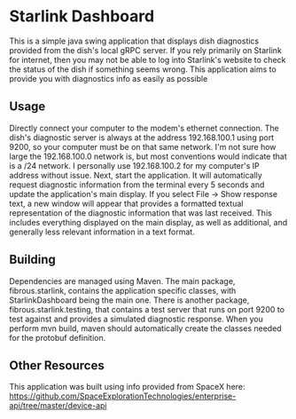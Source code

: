 # Starlink Dashboard
This is a simple java swing application that displays dish diagnostics provided from the dish's local gRPC server.  If you rely primarily on Starlink for internet, then you may not be able to log into Starlink's website to check the status of the dish if something seems wrong.  This application aims to provide you with diagnostics info as easily as possible

## Usage
Directly connect your computer to the modem's ethernet connection.
The dish's diagnostic server is always at the address 192.168.100.1 using port 9200, so your computer must be on that same network.
I'm not sure how large the 192.168.100.0 network is, but most conventions would indicate that is a /24 network.
I personally use 192.168.100.2 for my computer's IP address without issue.
Next, start the application.
It will automatically request diagnostic information from the terminal every 5 seconds and update the application's main display.
If you select File -> Show response text, a new window will appear that provides a formatted textual representation of the diagnostic information that was last received.  This includes everything displayed on the main display, as well as additional, and generally less relevant information in a text format.

## Building
Dependencies are managed using Maven.
The main package, fibrous.starlink, contains the application specific classes, with StarlinkDashboard being the main one.
There is another package, fibrous.starlink.testing, that contains a test server that runs on port 9200 to test against and provides a simulated diagnostic response.
When you perform mvn build, maven should automatically create the classes needed for the protobuf definition.

## Other Resources
This application was built using info provided from SpaceX here: https://github.com/SpaceExplorationTechnologies/enterprise-api/tree/master/device-api